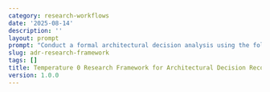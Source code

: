 ```yaml
---
category: research-workflows
date: '2025-08-14'
description: ''
layout: prompt
prompt: "Conduct a formal architectural decision analysis using the following parameters:\n\n- Topic: [INSERT DECISION TOPIC]\n- Domain: [INSERT DOMAIN CONTEXT]\n- Evaluation Criteria: [E.G., COST, LATENCY, SECURITY, MAINTAINABILITY]\n- Candidate Technologies: [LIST ALL OPTIONS]\n- Governance Requirements: [LIST RELEVANT POLICIES OR STANDARDS]\n- Timeline Expectation: [SHORT-TERM, MULTI-YEAR, ETC.]\n\nInstructions:\n1. Identify and describe all relevant technologies or architecture patterns.\n2. For each candidate, provide:\n   - Core capabilities and known constraints\n   - Adoption profile and support ecosystem\n   - Release cadence and maintenance health\n   - Integration complexity and interoperability barriers\n   - Security architecture and compliance posture\n3. Build a structured comparison matrix against the defined criteria.\n4. Reference any similar ADRs, RFCs, or vendor-neutral benchmarks.\n5. Summarize with neutral, fact-based observations suitable for direct use in a Temperature 0 ADR.\n\nResponse Format Requirements:\n- Maintain strict objectivity with no speculative or subjective statements\n- Ground all conclusions in standards-compliant references or benchmark data\n- Use declarative language aligned with ADR conventions\n- Ensure output is immediately reusable in an enterprise ADR record"
slug: adr-research-framework
tags: []
title: Temperature 0 Research Framework for Architectural Decision Records
version: 1.0.0
---
```


